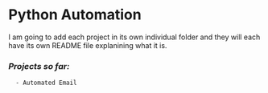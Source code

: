 # Python Automation

I am going to add each project in its own individual folder and they will each have its own README file explanining what it is.

### *Projects so far:*
      - Automated Email
